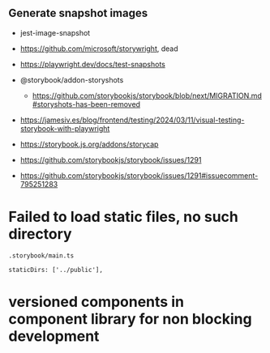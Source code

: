 ## Generate snapshot images

- jest-image-snapshot
- https://github.com/microsoft/storywright, dead
- https://playwright.dev/docs/test-snapshots
- @storybook/addon-storyshots
  - https://github.com/storybookjs/storybook/blob/next/MIGRATION.md#storyshots-has-been-removed
- https://jamesiv.es/blog/frontend/testing/2024/03/11/visual-testing-storybook-with-playwright
- https://storybook.js.org/addons/storycap

- https://github.com/storybookjs/storybook/issues/1291
- https://github.com/storybookjs/storybook/issues/1291#issuecomment-795251283

# Failed to load static files, no such directory

`.storybook/main.ts`

```
staticDirs: ['../public'],
```

# versioned components in component library for non blocking development